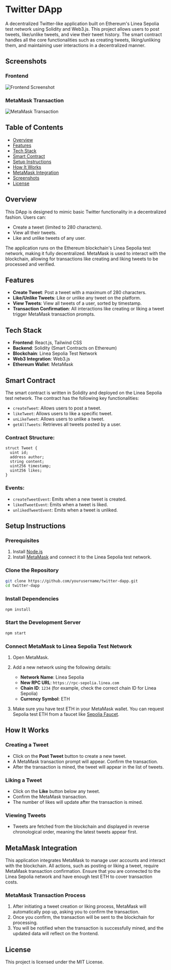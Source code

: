 # Twitter DApp

A decentralized Twitter-like application built on Ethereum's Linea Sepolia test network using Solidity and Web3.js. This project allows users to post tweets, like/unlike tweets, and view their tweet history. The smart contract handles all the core functionalities such as creating tweets, liking/unliking them, and maintaining user interactions in a decentralized manner.

## Screenshots

### Frontend

![Frontend Screenshot](./public/Twiiter_forntend.png)

### MetaMask Transaction

![MetaMask Transaction](./public/Metamask.png)

## Table of Contents

- [Overview](#overview)
- [Features](#features)
- [Tech Stack](#tech-stack)
- [Smart Contract](#smart-contract)
- [Setup Instructions](#setup-instructions)
- [How It Works](#how-it-works)
- [MetaMask Integration](#metamask-integration)
- [Screenshots](#screenshots)
- [License](#license)

## Overview

This DApp is designed to mimic basic Twitter functionality in a decentralized fashion. Users can:
- Create a tweet (limited to 280 characters).
- View all their tweets.
- Like and unlike tweets of any user.

The application runs on the Ethereum blockchain's Linea Sepolia test network, making it fully decentralized. MetaMask is used to interact with the blockchain, allowing for transactions like creating and liking tweets to be processed and verified.

## Features

- **Create Tweet**: Post a tweet with a maximum of 280 characters.
- **Like/Unlike Tweets**: Like or unlike any tweet on the platform.
- **View Tweets**: View all tweets of a user, sorted by timestamp.
- **Transaction Confirmation**: All interactions like creating or liking a tweet trigger MetaMask transaction prompts.

## Tech Stack

- **Frontend**: React.js, Tailwind CSS
- **Backend**: Solidity (Smart Contracts on Ethereum)
- **Blockchain**: Linea Sepolia Test Network
- **Web3 Integration**: Web3.js
- **Ethereum Wallet**: MetaMask

## Smart Contract

The smart contract is written in Solidity and deployed on the Linea Sepolia test network. The contract has the following key functionalities:

- `createTweet`: Allows users to post a tweet.
- `likeTweet`: Allows users to like a specific tweet.
- `unLikeTweet`: Allows users to unlike a tweet.
- `getAllTweets`: Retrieves all tweets posted by a user.

### Contract Structure:

```solidity
struct Tweet {
  uint id;
  address author;
  string content;
  uint256 timestamp;
  uint256 likes;
}
```

### Events:

- `createTweetEvent`: Emits when a new tweet is created.
- `likedTweetEvent`: Emits when a tweet is liked.
- `unlikedTweetEvent`: Emits when a tweet is unliked.

## Setup Instructions

### Prerequisites

1. Install [Node.js](https://nodejs.org/)
2. Install [MetaMask](https://metamask.io/) and connect it to the Linea Sepolia test network.

### Clone the Repository

```bash
git clone https://github.com/yourusername/twitter-dapp.git
cd twitter-dapp
```

### Install Dependencies

```bash
npm install
```

### Start the Development Server

```bash
npm start
```

### Connect MetaMask to Linea Sepolia Test Network

1. Open MetaMask.
2. Add a new network using the following details:
   - **Network Name**: Linea Sepolia
   - **New RPC URL**: `https://rpc-sepolia.linea.com`
   - **Chain ID**: `1234` (for example, check the correct chain ID for Linea Sepolia)
   - **Currency Symbol**: ETH

3. Make sure you have test ETH in your MetaMask wallet. You can request Sepolia test ETH from a faucet like [Sepolia Faucet](https://faucet.sepolia.dev/).

## How It Works

### Creating a Tweet

- Click on the **Post Tweet** button to create a new tweet.
- A MetaMask transaction prompt will appear. Confirm the transaction.
- After the transaction is mined, the tweet will appear in the list of tweets.

### Liking a Tweet

- Click on the **Like** button below any tweet.
- Confirm the MetaMask transaction.
- The number of likes will update after the transaction is mined.

### Viewing Tweets

- Tweets are fetched from the blockchain and displayed in reverse chronological order, meaning the latest tweets appear first.

## MetaMask Integration

This application integrates MetaMask to manage user accounts and interact with the blockchain. All actions, such as posting or liking a tweet, require MetaMask transaction confirmation. Ensure that you are connected to the Linea Sepolia network and have enough test ETH to cover transaction costs.

### MetaMask Transaction Process

1. After initiating a tweet creation or liking process, MetaMask will automatically pop up, asking you to confirm the transaction.
2. Once you confirm, the transaction will be sent to the blockchain for processing.
3. You will be notified when the transaction is successfully mined, and the updated data will reflect on the frontend.

## License

This project is licensed under the MIT License.
